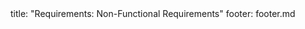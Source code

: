 <frontmatter>
title: "Requirements: Non-Functional Requirements"
footer: footer.md
</frontmatter>

<include src="unit-inPage-asFlat.md" boilerplate />